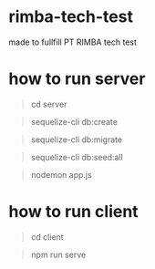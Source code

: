 # rimba-tech-test
made to fullfill PT RIMBA tech test

# how to run server
> cd server

> sequelize-cli db:create

> sequelize-cli db:migrate

> sequelize-cli db:seed:all

> nodemon app.js

# how to run client
> cd client

> npm run serve